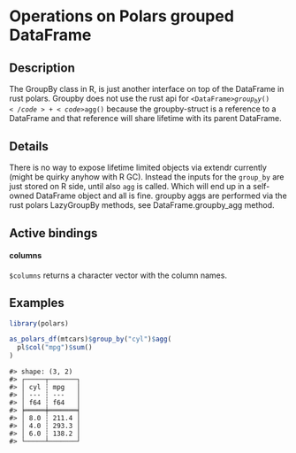 

# Operations on Polars grouped DataFrame

## Description

The GroupBy class in R, is just another interface on top of the
DataFrame in rust polars. Groupby does not use the rust api for
<code>\<DataFrame\>$group_by()</code> + <code>$agg()</code> because the
groupby-struct is a reference to a DataFrame and that reference will
share lifetime with its parent DataFrame.

## Details

There is no way to expose lifetime limited objects via extendr currently
(might be quirky anyhow with R GC). Instead the inputs for the
<code>group_by</code> are just stored on R side, until also
<code>agg</code> is called. Which will end up in a self-owned DataFrame
object and all is fine. groupby aggs are performed via the rust polars
LazyGroupBy methods, see DataFrame.groupby_agg method.

## Active bindings

<h4>
columns
</h4>

<code style="white-space: pre;">$columns</code> returns a character
vector with the column names.

## Examples

``` r
library(polars)

as_polars_df(mtcars)$group_by("cyl")$agg(
  pl$col("mpg")$sum()
)
```

    #> shape: (3, 2)
    #> ┌─────┬───────┐
    #> │ cyl ┆ mpg   │
    #> │ --- ┆ ---   │
    #> │ f64 ┆ f64   │
    #> ╞═════╪═══════╡
    #> │ 8.0 ┆ 211.4 │
    #> │ 4.0 ┆ 293.3 │
    #> │ 6.0 ┆ 138.2 │
    #> └─────┴───────┘
